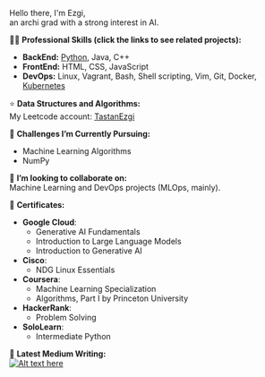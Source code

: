 Hello there, I'm Ezgi, </br>
an archi grad with a strong interest in AI.

👨‍💻 **Professional Skills (click the links to see related projects):** 
- **BackEnd:** [Python](https://github.com/EzgiTastan/PongPy), Java, C++
- **FrontEnd:** HTML, CSS, JavaScript
- **DevOps:** Linux, Vagrant, Bash, Shell scripting, Vim, Git, Docker, [Kubernetes](https://github.com/EzgiTastan/k8s)

⭐️ **Data Structures and Algorithms:**  
My Leetcode account: [TastanEzgi](https://leetcode.com/TastanEzgi/)

🌱 **Challenges I’m Currently Pursuing:**  
- Machine Learning Algorithms
- NumPy

👯 **I’m looking to collaborate on:**  
Machine Learning and DevOps projects (MLOps, mainly).

📜 **Certificates:**
- **Google Cloud**:
  - Generative AI Fundamentals
  - Introduction to Large Language Models
  - Introduction to Generative AI
- **Cisco**:
  - NDG Linux Essentials
- **Coursera**:
  - Machine Learning Specialization
  - Algorithms, Part I by Princeton University
- **HackerRank**:
  - Problem Solving
- **SoloLearn**:
  - Intermediate Python
  
📝 **Latest Medium Writing:**  
[![Alt text here](https://nodejs-medium-fetcher.vercel.app/?username=EzgiTastan&limit=1&responseType=svg)](https://medium.com/@EzgiTastan)
